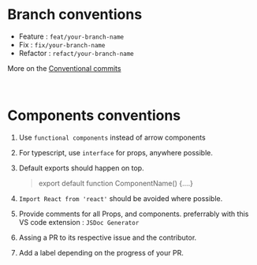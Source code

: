 # Branch conventions

- Feature : `feat/your-branch-name` <br>
- Fix : `fix/your-branch-name`<br>
- Refactor : `refact/your-branch-name`

More on the [Conventional commits](https://www.conventionalcommits.org/en/v1.0.0/)

<br>

# Components conventions

1. Use `functional components` instead of arrow components
2. For typescript, use `interface` for props, anywhere possible.
3. Default exports should happen on top.

   > export default function ComponentName() {....}

4. `Import React from 'react'` should be avoided where possible.
5. Provide comments for all Props, and components. preferrably with this VS code extension : `JSDoc Generator`
6. Assing a PR to its respective issue and the contributor.
7. Add a label depending on the progress of your PR.
